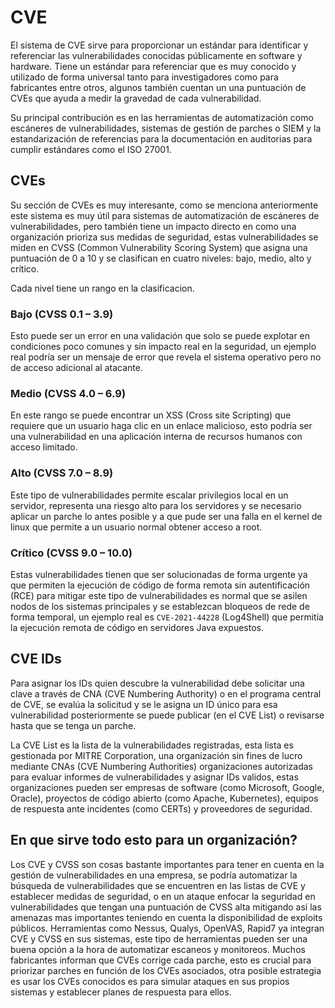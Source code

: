 
# CVE

El sistema de CVE sirve para proporcionar un estándar para identificar y referenciar las vulnerabilidades conocidas públicamente en software y hardware.
Tiene un estándar para referenciar que es muy conocido y utilizado de forma universal tanto para investigadores como para fabricantes entre otros, algunos también cuentan un una puntuación de CVEs que ayuda a medir la gravedad de cada vulnerabilidad.

Su principal contribución es en las herramientas de automatización como escáneres de vulnerabilidades, sistemas de gestión de parches o SIEM y la estandarización de referencias para la documentación en auditorias para cumplir estándares como el ISO 27001.

## CVEs

Su sección de CVEs es muy interesante, como se menciona anteriormente este sistema es muy útil para sistemas de automatización de escáneres de vulnerabilidades, pero también tiene un impacto directo en como una organización prioriza sus medidas de seguridad, estas vulnerabilidades se miden en CVSS (Common Vulnerability Scoring System) que asigna una puntuación de 0 a 10 y se clasifican en cuatro niveles: bajo, medio, alto y crítico.

Cada nivel tiene un rango en la clasificacion.

### Bajo (CVSS 0.1 – 3.9)

Esto puede ser un error en una validación que solo se puede explotar en condiciones poco comunes y sin impacto real en la seguridad, un ejemplo real podría ser un mensaje de error que revela el sistema operativo pero no de acceso adicional al atacante.

### Medio (CVSS 4.0 – 6.9)

En este rango se puede encontrar un XSS (Cross site Scripting) que requiere que un usuario haga clic en un enlace malicioso, esto podría ser una vulnerabilidad en una aplicación interna de recursos humanos con acceso limitado.

### Alto (CVSS 7.0 – 8.9)

Este tipo de vulnerabilidades permite escalar privilegios local en un servidor, representa una riesgo alto para los servidores  y se necesario aplicar un parche lo antes posible y a que pude ser una falla en el kernel de linux que permite a un usuario normal obtener acceso a root.

### Crítico (CVSS 9.0 – 10.0)

Estas vulnerabilidades tienen que ser solucionadas de forma urgente ya que permiten la ejecución de código de forma remota sin autentificación (RCE) para mitigar este tipo de vulnerabilidades es normal que se asilen nodos de los sistemas principales y se establezcan bloqueos de rede de forma temporal, un ejemplo real es `CVE-2021-44228` (Log4Shell) que permitía la ejecución remota de código en servidores Java expuestos.

## CVE IDs

Para asignar los IDs quien descubre la vulnerabilidad debe solicitar una clave a través de CNA (CVE Numbering Authority) o en el programa central de CVE, se evalúa la solicitud y se le asigna un ID único para esa vulnerabilidad posteriormente se puede publicar (en el CVE List) o revisarse hasta que se tenga un parche.

La CVE List es la lista de la vulnerabilidades registradas, esta lista es gestionada por MITRE Corporation, una organización sin fines de lucro mediante CNAs (CVE Numbering Authorities) organizaciones autorizadas para evaluar informes de vulnerabilidades y asignar IDs validos, estas organizaciones pueden ser empresas de software (como Microsoft, Google, Oracle), proyectos de código abierto (como Apache, Kubernetes), equipos de respuesta ante incidentes (como CERTs) y proveedores de seguridad.

## En que sirve todo esto para un organización?

Los CVE y CVSS son cosas bastante importantes para tener en cuenta en la gestión de vulnerabilidades en una empresa, se podría automatizar la búsqueda de vulnerabilidades que se encuentren en las listas de CVE y establecer medidas de seguridad, o en un ataque enfocar la seguridad en vulnerabilidades que tengan una puntuación de CVSS alta mitigando así las amenazas mas importantes teniendo en cuenta la disponibilidad de exploits públicos.
Herramientas como Nessus, Qualys, OpenVAS, Rapid7 ya integran CVE y CVSS en sus sistemas, este tipo de herramientas pueden ser una buena opción a la hora de automatizar escaneos y monitoreos. Muchos fabricantes informan que CVEs corrige cada parche, esto es crucial para priorizar parches en función de los CVEs asociados, otra posible estrategia es usar los CVEs conocidos es para simular ataques en sus propios sistemas y establecer planes de respuesta para ellos.